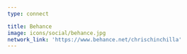 ```yaml
---
type: connect

title: Behance
image: icons/social/behance.jpg
network_link: 'https://www.behance.net/chrischinchilla'
---
```

